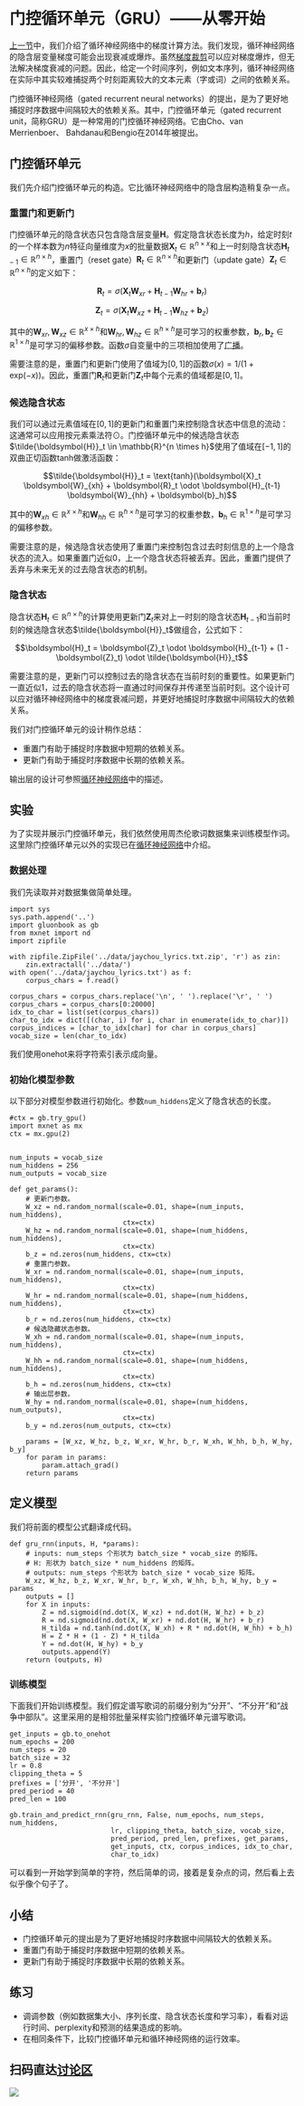 # 门控循环单元（GRU）——从零开始

[上一节](bptt.md)中，我们介绍了循环神经网络中的梯度计算方法。我们发现，循环神经网络的隐含层变量梯度可能会出现衰减或爆炸。虽然[梯度裁剪](rnn-scratch.md)可以应对梯度爆炸，但无法解决梯度衰减的问题。因此，给定一个时间序列，例如文本序列，循环神经网络在实际中其实较难捕捉两个时刻距离较大的文本元素（字或词）之间的依赖关系。

门控循环神经网络（gated recurrent neural networks）的提出，是为了更好地捕捉时序数据中间隔较大的依赖关系。其中，门控循环单元（gated recurrent unit，简称GRU）是一种常用的门控循环神经网络。它由Cho、van Merrienboer、 Bahdanau和Bengio在2014年被提出。


## 门控循环单元

我们先介绍门控循环单元的构造。它比循环神经网络中的隐含层构造稍复杂一点。

### 重置门和更新门

门控循环单元的隐含状态只包含隐含层变量$\boldsymbol{H}$。假定隐含状态长度为$h$，给定时刻$t$的一个样本数为$n$特征向量维度为$x$的批量数据$\boldsymbol{X}_t \in \mathbb{R}^{n \times x}$和上一时刻隐含状态$\boldsymbol{H}_{t-1} \in \mathbb{R}^{n \times h}$，重置门（reset gate）$\boldsymbol{R}_t \in \mathbb{R}^{n \times h}$和更新门（update gate）$\boldsymbol{Z}_t \in \mathbb{R}^{n \times h}$的定义如下：

$$\boldsymbol{R}_t = \sigma(\boldsymbol{X}_t \boldsymbol{W}_{xr} + \boldsymbol{H}_{t-1} \boldsymbol{W}_{hr} + \boldsymbol{b}_r)$$

$$\boldsymbol{Z}_t = \sigma(\boldsymbol{X}_t \boldsymbol{W}_{xz} + \boldsymbol{H}_{t-1} \boldsymbol{W}_{hz} + \boldsymbol{b}_z)$$

其中的$\boldsymbol{W}_{xr}, \boldsymbol{W}_{xz} \in \mathbb{R}^{x \times h}$和$\boldsymbol{W}_{hr}, \boldsymbol{W}_{hz} \in \mathbb{R}^{h \times h}$是可学习的权重参数，$\boldsymbol{b}_r, \boldsymbol{b}_z \in \mathbb{R}^{1 \times h}$是可学习的偏移参数。函数$\sigma$自变量中的三项相加使用了[广播](../chapter_crashcourse/ndarray.md)。

需要注意的是，重置门和更新门使用了值域为$[0, 1]$的函数$\sigma(x) = 1/(1+\text{exp}(-x))$。因此，重置门$\boldsymbol{R}_t$和更新门$\boldsymbol{Z}_t$中每个元素的值域都是$[0, 1]$。


### 候选隐含状态

我们可以通过元素值域在$[0, 1]$的更新门和重置门来控制隐含状态中信息的流动：这通常可以应用按元素乘法符$\odot$。门控循环单元中的候选隐含状态$\tilde{\boldsymbol{H}}_t \in \mathbb{R}^{n \times h}$使用了值域在$[-1, 1]$的双曲正切函数tanh做激活函数：

$$\tilde{\boldsymbol{H}}_t = \text{tanh}(\boldsymbol{X}_t \boldsymbol{W}_{xh} + \boldsymbol{R}_t \odot \boldsymbol{H}_{t-1} \boldsymbol{W}_{hh} + \boldsymbol{b}_h)$$

其中的$\boldsymbol{W}_{xh} \in \mathbb{R}^{x \times h}$和$\boldsymbol{W}_{hh} \in \mathbb{R}^{h \times h}$是可学习的权重参数，$\boldsymbol{b}_h \in \mathbb{R}^{1 \times h}$是可学习的偏移参数。

需要注意的是，候选隐含状态使用了重置门来控制包含过去时刻信息的上一个隐含状态的流入。如果重置门近似0，上一个隐含状态将被丢弃。因此，重置门提供了丢弃与未来无关的过去隐含状态的机制。


### 隐含状态

隐含状态$\boldsymbol{H}_t \in \mathbb{R}^{n \times h}$的计算使用更新门$\boldsymbol{Z}_t$来对上一时刻的隐含状态$\boldsymbol{H}_{t-1}$和当前时刻的候选隐含状态$\tilde{\boldsymbol{H}}_t$做组合，公式如下：

$$\boldsymbol{H}_t = \boldsymbol{Z}_t \odot \boldsymbol{H}_{t-1}  + (1 - \boldsymbol{Z}_t) \odot \tilde{\boldsymbol{H}}_t$$

需要注意的是，更新门可以控制过去的隐含状态在当前时刻的重要性。如果更新门一直近似1，过去的隐含状态将一直通过时间保存并传递至当前时刻。这个设计可以应对循环神经网络中的梯度衰减问题，并更好地捕捉时序数据中间隔较大的依赖关系。

我们对门控循环单元的设计稍作总结：

* 重置门有助于捕捉时序数据中短期的依赖关系。
* 更新门有助于捕捉时序数据中长期的依赖关系。


输出层的设计可参照[循环神经网络](rnn-scratch.md)中的描述。


## 实验


为了实现并展示门控循环单元，我们依然使用周杰伦歌词数据集来训练模型作词。这里除门控循环单元以外的实现已在[循环神经网络](rnn-scratch.md)中介绍。


### 数据处理

我们先读取并对数据集做简单处理。

```{.python .input}
import sys
sys.path.append('..')
import gluonbook as gb
from mxnet import nd
import zipfile
```

```{.python .input  n=1}
with zipfile.ZipFile('../data/jaychou_lyrics.txt.zip', 'r') as zin:
    zin.extractall('../data/')
with open('../data/jaychou_lyrics.txt') as f:
    corpus_chars = f.read()

corpus_chars = corpus_chars.replace('\n', ' ').replace('\r', ' ')
corpus_chars = corpus_chars[0:20000]
idx_to_char = list(set(corpus_chars))
char_to_idx = dict([(char, i) for i, char in enumerate(idx_to_char)])
corpus_indices = [char_to_idx[char] for char in corpus_chars]
vocab_size = len(char_to_idx)
```

我们使用onehot来将字符索引表示成向量。

### 初始化模型参数

以下部分对模型参数进行初始化。参数`num_hiddens`定义了隐含状态的长度。

```{.python .input  n=3}
#ctx = gb.try_gpu()
import mxnet as mx
ctx = mx.gpu(2)


num_inputs = vocab_size
num_hiddens = 256
num_outputs = vocab_size

def get_params():
    # 更新门参数。
    W_xz = nd.random_normal(scale=0.01, shape=(num_inputs, num_hiddens),
                            ctx=ctx)
    W_hz = nd.random_normal(scale=0.01, shape=(num_hiddens, num_hiddens),
                            ctx=ctx)
    b_z = nd.zeros(num_hiddens, ctx=ctx)
    # 重置门参数。
    W_xr = nd.random_normal(scale=0.01, shape=(num_inputs, num_hiddens),
                            ctx=ctx)
    W_hr = nd.random_normal(scale=0.01, shape=(num_hiddens, num_hiddens),
                            ctx=ctx)
    b_r = nd.zeros(num_hiddens, ctx=ctx)
    # 候选隐藏状态参数。
    W_xh = nd.random_normal(scale=0.01, shape=(num_inputs, num_hiddens),
                            ctx=ctx)
    W_hh = nd.random_normal(scale=0.01, shape=(num_hiddens, num_hiddens),
                            ctx=ctx)
    b_h = nd.zeros(num_hiddens, ctx=ctx)
    # 输出层参数。
    W_hy = nd.random_normal(scale=0.01, shape=(num_hiddens, num_outputs),
                            ctx=ctx)
    b_y = nd.zeros(num_outputs, ctx=ctx)

    params = [W_xz, W_hz, b_z, W_xr, W_hr, b_r, W_xh, W_hh, b_h, W_hy, b_y]
    for param in params:
        param.attach_grad()
    return params
```

## 定义模型

我们将前面的模型公式翻译成代码。

```{.python .input  n=4}
def gru_rnn(inputs, H, *params):
    # inputs: num_steps 个形状为 batch_size * vocab_size 的矩阵。
    # H: 形状为 batch_size * num_hiddens 的矩阵。
    # outputs: num_steps 个形状为 batch_size * vocab_size 矩阵。
    W_xz, W_hz, b_z, W_xr, W_hr, b_r, W_xh, W_hh, b_h, W_hy, b_y = params
    outputs = []
    for X in inputs:        
        Z = nd.sigmoid(nd.dot(X, W_xz) + nd.dot(H, W_hz) + b_z)
        R = nd.sigmoid(nd.dot(X, W_xr) + nd.dot(H, W_hr) + b_r)
        H_tilda = nd.tanh(nd.dot(X, W_xh) + R * nd.dot(H, W_hh) + b_h)
        H = Z * H + (1 - Z) * H_tilda
        Y = nd.dot(H, W_hy) + b_y
        outputs.append(Y)
    return (outputs, H)
```

### 训练模型

下面我们开始训练模型。我们假定谱写歌词的前缀分别为“分开”、“不分开”和“战争中部队”。这里采用的是相邻批量采样实验门控循环单元谱写歌词。

```{.python .input  n=5}
get_inputs = gb.to_onehot
num_epochs = 200
num_steps = 20
batch_size = 32
lr = 0.8
clipping_theta = 5
prefixes = ['分开', '不分开']
pred_period = 40
pred_len = 100

gb.train_and_predict_rnn(gru_rnn, False, num_epochs, num_steps, num_hiddens,
                         lr, clipping_theta, batch_size, vocab_size,
                         pred_period, pred_len, prefixes, get_params,
                         get_inputs, ctx, corpus_indices, idx_to_char,
                         char_to_idx)
```

可以看到一开始学到简单的字符，然后简单的词，接着是复杂点的词，然后看上去似乎像个句子了。

## 小结

* 门控循环单元的提出是为了更好地捕捉时序数据中间隔较大的依赖关系。
* 重置门有助于捕捉时序数据中短期的依赖关系。
* 更新门有助于捕捉时序数据中长期的依赖关系。


## 练习

* 调调参数（例如数据集大小、序列长度、隐含状态长度和学习率），看看对运行时间、perplexity和预测的结果造成的影响。
* 在相同条件下，比较门控循环单元和循环神经网络的运行效率。

## 扫码直达[讨论区](https://discuss.gluon.ai/t/topic/4042)

![](../img/qr_gru-scratch.svg)
